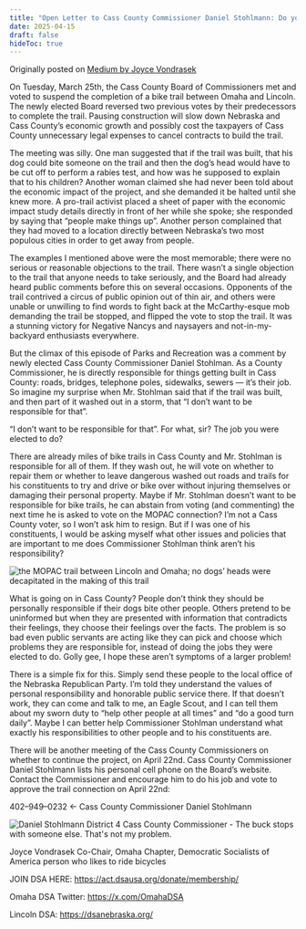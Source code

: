 ```yaml
---
title: "Open Letter to Cass County Commissioner Daniel Stohlmann: Do your Job"
date: 2025-04-15
draft: false
hideToc: true
---
```


Originally posted on [Medium by Joyce Vondrasek](https://medium.com/@joycevondrasek/open-letter-to-cass-county-commissioner-daniel-stohlmann-do-better-1658b0e716f1)

On Tuesday, March 25th, the Cass County Board of Commissioners met and voted to suspend the completion of a bike trail between Omaha and Lincoln. The newly elected Board reversed two previous votes by their predecessors to complete the trail. Pausing construction will slow down Nebraska and Cass County’s economic growth and possibly cost the taxpayers of Cass County unnecessary legal expenses to cancel contracts to build the trail.

The meeting was silly. One man suggested that if the trail was built, that his dog could bite someone on the trail and then the dog’s head would have to be cut off to perform a rabies test, and how was he supposed to explain that to his children? Another woman claimed she had never been told about the economic impact of the project, and she demanded it be halted until she knew more. A pro-trail activist placed a sheet of paper with the economic impact study details directly in front of her while she spoke; she responded by saying that “people make things up”. Another person complained that they had moved to a location directly between Nebraska’s two most populous cities in order to get away from people.

The examples I mentioned above were the most memorable; there were no serious or reasonable objections to the trail. There wasn’t a single objection to the trail that anyone needs to take seriously, and the Board had already heard public comments before this on several occasions. Opponents of the trail contrived a circus of public opinion out of thin air, and others were unable or unwilling to find words to fight back at the McCarthy-esque mob demanding the trail be stopped, and flipped the vote to stop the trail. It was a stunning victory for Negative Nancys and naysayers and not-in-my-backyard enthusiasts everywhere.

But the climax of this episode of Parks and Recreation was a comment by newly elected Cass County Commissioner Daniel Stohlman. As a County Commissioner, he is directly responsible for things getting built in Cass County: roads, bridges, telephone poles, sidewalks, sewers — it’s their job. So imagine my surprise when Mr. Stohlman said that if the trail was built, and then part of it washed out in a storm, that “I don’t want to be responsible for that”.

“I don’t want to be responsible for that”. For what, sir? The job you were elected to do?

There are already miles of bike trails in Cass County and Mr. Stohlman is responsible for all of them. If they wash out, he will vote on whether to repair them or whether to leave dangerous washed out roads and trails for his constituents to try and drive or bike over without injuring themselves or damaging their personal property. Maybe if Mr. Stohlman doesn’t want to be responsible for bike trails, he can abstain from voting (and commenting) the next time he is asked to vote on the MOPAC connection? I’m not a Cass County voter, so I won’t ask him to resign. But if I was one of his constituents, I would be asking myself what other issues and policies that are important to me does Commissioner Stohlman think aren’t his responsibility?

![the MOPAC trail between Lincoln and Omaha; no dogs’ heads were decapitated in the making of this trail](https://miro.medium.com/v2/resize:fit:720/format:webp/1*6-4TRVi36_tSlkIzZ0dMLQ.jpeg)

What is going on in Cass County? People don’t think they should be personally responsible if their dogs bite other people. Others pretend to be uninformed but when they are presented with information that contradicts their feelings, they choose their feelings over the facts. The problem is so bad even public servants are acting like they can pick and choose which problems they are responsible for, instead of doing the jobs they were elected to do. Golly gee, I hope these aren’t symptoms of a larger problem!

There is a simple fix for this. Simply send these people to the local office of the Nebraska Republican Party. I’m told they understand the values of personal responsibility and honorable public service there. If that doesn’t work, they can come and talk to me, an Eagle Scout, and I can tell them about my sworn duty to “help other people at all times” and “do a good turn daily”. Maybe I can better help Commissioner Stohlman understand what exactly his responsibilities to other people and to his constituents are.

There will be another meeting of the Cass County Commissioners on whether to continue the project, on April 22nd. Cass County Commissioner Daniel Stohlmann lists his personal cell phone on the Board’s website. Contact the Commissioner and encourage him to do his job and vote to approve the trail connection on April 22nd:

402–949–0232 <- Cass County Commissioner Daniel Stohlmann

![Daniel Stohlmann District 4 Cass County Commissioner - The buck stops with someone else. That's not my problem.](https://miro.medium.com/v2/resize:fit:720/format:webp/1*AUh4a0AXUGhTcUSwOHDwyw.jpeg)

Joyce Vondrasek
Co-Chair, Omaha Chapter, Democratic Socialists of America
person who likes to ride bicycles

JOIN DSA HERE: https://act.dsausa.org/donate/membership/

Omaha DSA Twitter: https://x.com/OmahaDSA

Lincoln DSA: https://dsanebraska.org/
